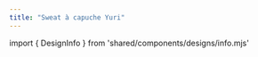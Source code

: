 ```yaml
---
title: "Sweat à capuche Yuri"
---
```


import { DesignInfo } from 'shared/components/designs/info.mjs'

<DesignInfo design='yuri' docs />


